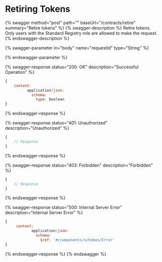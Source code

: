 # Retiring Tokens

{% swagger method="post" path="" baseUrl="/contracts/retire" summary="Retire tokens" %}
{% swagger-description %}
Retire tokens. Only users with the Standard Registry role are allowed to make the request.
{% endswagger-description %}

{% swagger-parameter in="body" name="requestId" type="String" %}

{% endswagger-parameter %}

{% swagger-response status="200: OK" description="Successful Operation" %}
```javascript
{
    content:
          application/json:
            schema:
              type: boolean
}
```
{% endswagger-response %}

{% swagger-response status="401: Unauthorized" description="Unauthorized" %}
```javascript
{
    // Response
}
```
{% endswagger-response %}

{% swagger-response status="403: Forbidden" description="Forbidden" %}
```javascript
{
    // Response
}
```
{% endswagger-response %}

{% swagger-response status="500: Internal Server Error" description="Internal Server Error" %}
```javascript
{
     content:
            application/json:
              schema:
                $ref: '#/components/schemas/Error'
}
```
{% endswagger-response %}
{% endswagger %}
